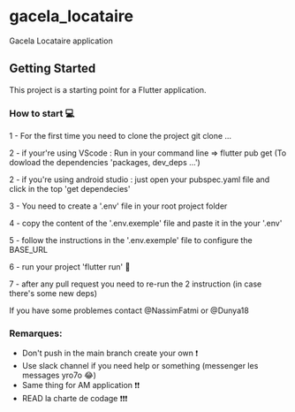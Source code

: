 # gacela_locataire

Gacela Locataire application

## Getting Started

This project is a starting point for a Flutter application.

### How to start 💻
1 - For the first time you need to clone the project git clone ...

2 - if your're using VScode : Run in your command line => flutter pub get (To dowload the dependencies 'packages, dev_deps ...')

2 - if you're using android studio : just open your pubspec.yaml file and click in the top 'get dependecies'

3 - You need to create a '.env' file in your root project folder

4 - copy the content of the '.env.exemple' file and paste it in the your '.env'

5 - follow the instructions in the '.env.exemple' file to configure the BASE_URL

6 - run your project 'flutter run' 🎉

7 - after any pull request you need to re-run the 2 instruction (in case there's some new deps)

If you have some problemes contact @NassimFatmi or @Dunya18

### Remarques: 
- Don't push in the main branch create your own ❗
- Use slack channel if you need help or something (messenger les messages yro7o 😂)
- Same thing for AM application ❗❗
- READ la charte de codage ❗❗❗
